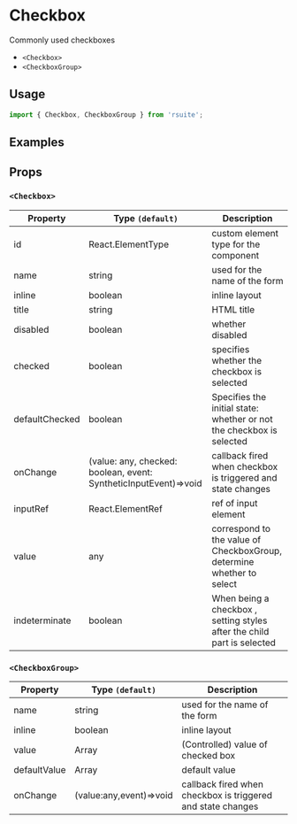 # Checkbox

Commonly used checkboxes

* `<Checkbox>`
* `<CheckboxGroup>`

## Usage

```js
import { Checkbox, CheckboxGroup } from 'rsuite';
```

## Examples

<!--{demo}-->

## Props

### `<Checkbox>`

| Property       | Type `(default)`                                                 | Description                                                             |
| -------------- | ---------------------------------------------------------------- | ----------------------------------------------------------------------- |
| id             | React.ElementType                                                | custom element type for the component                                   |
| name           | string                                                           | used for the name of the form                                           |
| inline         | boolean                                                          | inline layout                                                           |
| title          | string                                                           | HTML title                                                              |
| disabled       | boolean                                                          | whether disabled                                                        |
| checked        | boolean                                                          | specifies whether the checkbox is selected                              |
| defaultChecked | boolean                                                          | Specifies the initial state: whether or not the checkbox is selected    |
| onChange       | (value: any, checked: boolean, event: SyntheticInputEvent)=>void | callback fired when checkbox is triggered and state changes             |
| inputRef       | React.ElementRef                                                 | ref of input element                                                    |
| value          | any                                                              | correspond to the value of CheckboxGroup, determine whether to select   |
| indeterminate  | boolean                                                          | When being a checkbox , setting styles after the child part is selected |

### `<CheckboxGroup>`

| Property     | Type `(default)`        | Description                                                 |
| ------------ | ----------------------- | ----------------------------------------------------------- |
| name         | string                  | used for the name of the form                               |
| inline       | boolean                 | inline layout                                               |
| value        | Array                   | (Controlled) value of checked box                           |
| defaultValue | Array                   | default value                                               |
| onChange     | (value:any,event)=>void | callback fired when checkbox is triggered and state changes |
